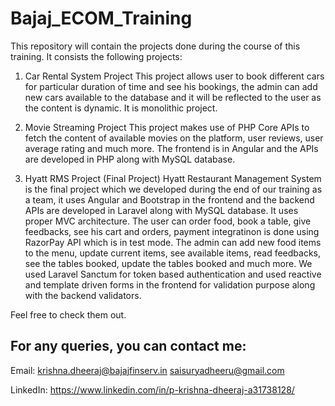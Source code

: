 # Bajaj_ECOM_Training
This repository will contain the projects done during the course of this training. It consists the following projects:

1. Car Rental System Project
This project allows user to book different cars for particular duration of time and see his bookings, the admin can add new cars available to the database
and it will be reflected to the user as the content is dynamic. It is monolithic project.

2. Movie Streaming Project
This project makes use of PHP Core APIs to fetch the content of available movies on the platform, user reviews, user average rating and much more.
The frontend is in Angular and the APIs are developed in PHP along with MySQL database.

3. Hyatt RMS Project (Final Project)
Hyatt Restaurant Management System is the final project which we developed during the end of our training as a team,
it uses Angular and Bootstrap in the frontend and the backend APIs are developed in Laravel along with MySQL database.
It uses proper MVC architecture. The user can order food, book a table, give feedbacks, see his cart and orders, payment integratinon is done using RazorPay API
which is in test mode. The admin can add new food items to the menu, update current items, see available items, read feedbacks, see the tables booked,
update the tables booked and much more. We used Laravel Sanctum for token based authentication and used reactive and template driven forms in the frontend
for validation purpose along with the backend validators.


Feel free to check them out.


## For any queries, you can contact me:

Email: <krishna.dheeraj@bajajfinserv.in> <saisuryadheeru@gmail.com> 

LinkedIn: https://www.linkedin.com/in/p-krishna-dheeraj-a31738128/
